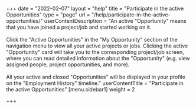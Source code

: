 +++
date = "2022-02-07"
layout = "help"
title = "Participate in the active Opportunities"
type = "page"
url = "/help/participate-in-the-active-opportunities/"
userContentDescription = "An active \"Opportunity\" means that you have joined a project/job and started working on it.<br><br>Click the \"Active Opportunities\" in the \"My Opportunity\" section of the navigation menu to view all your active projects or jobs. Clicking the active \"Opportunity\" card will take you to the corresponding project/job screen, where you can read detailed information about the \"Opportunity\" (e.g. view assigned people, project opportunities, and more).<br><br>All your active and closed \"Opportunities\" will be displayed in your profile on the \"Employment History\" timeline."
userContentTitle = "Participate in the active Opportunities"
[menu.sidebar1]
weight = 2

+++
